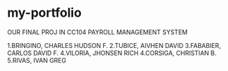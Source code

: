 # my-portfolio
OUR FINAL PROJ IN CC104
PAYROLL MANAGEMENT SYSTEM

1.BRINGINO, CHARLES HUDSON F.
2.TUBICE, AIVHEN DAVID 
3.FABABIER, CARLOS DAVID F.
4.VILORIA, JHONSEN RICH
4.CORSIGA, CHRISTIAN B.
5.RIVAS, IVAN GREG 
